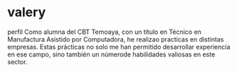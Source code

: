 # valery
perfil
Como alumna del CBT Temoaya, con un título en Técnico en Manufactura Asistido por Computadora, he realizao practicas en distintas empresas. Estas prácticas no solo me han permitido desarrollar experiencia en ese campo, sino también un númerode habilidades valiosas en este sector.
